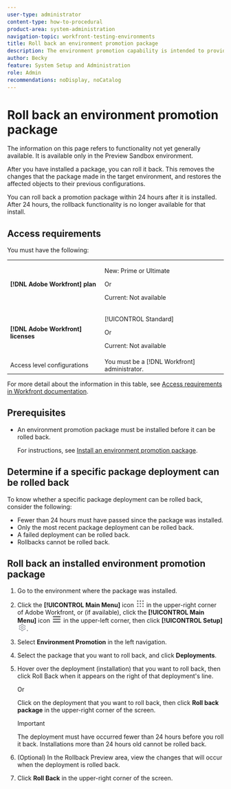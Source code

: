 ```yaml
---
user-type: administrator
content-type: how-to-procedural
product-area: system-administration
navigation-topic: workfront-testing-environments
title: Roll back an environment promotion package
description: The environment promotion capability is intended to provide the ability to move configuration-related objects from one environment to another. Learn how to roll back an installed promotion package from a target environment.
author: Becky
feature: System Setup and Administration
role: Admin
recommendations: noDisplay, noCatalog
---
```

# Roll back an environment promotion package

<span class="preview">The information on this page refers to functionality not yet generally available. It is available only in the Preview Sandbox environment.</span>

After you have installed a package, you can roll it back. This removes the changes that the package made in the target environment, and restores the affected objects to their previous configurations.

You can roll back a promotion package within 24 hours after it is installed. After 24 hours, the rollback functionality is no longer available for that install.

## Access requirements

You must have the following:

<table>
  <tr>
   <td><strong>[!DNL Adobe Workfront] plan</strong>
   </td>
   <td> <p>New: Prime or Ultimate</p><p>Or</p><p>Current: Not available</p>
   </td>
  </tr>
  <tr>
   <td><strong>[!DNL Adobe Workfront] licenses</strong>
   </td>
   <td> <p>[!UICONTROL Standard]</p><p>Or</p><p>Current: Not available</p>
   </td>
  </tr>
   <tr>
   <td>Access level configurations
   </td>
   <td>You must be a [!DNL Workfront] administrator.
   </td>
  </tr>
</table>

For more detail about the information in this table, see [Access requirements in Workfront documentation](/help/quicksilver/administration-and-setup/add-users/access-levels-and-object-permissions/access-level-requirements-in-documentation.md). 

## Prerequisites

* An environment promotion package must be installed before it can be rolled back. 

  For instructions, see [Install an environment promotion package](/help/quicksilver/administration-and-setup/set-up-workfront/workfront-testing-environments/environment-promotion-install-package.md).


## Determine if a specific package deployment can  be rolled back

To know whether a specific package deployment can be rolled back, consider the following:

* Fewer than 24 hours must have passed since the package was installed.
* Only the most recent package deployment can be rolled back.
* A failed deployment can be rolled back.
* Rollbacks cannot be rolled back.


## Roll back an installed environment promotion package

1. Go to the environment where the package was installed. 
1. Click the **[!UICONTROL Main Menu]** icon ![Main Menu](/help/_includes/assets/main-menu-icon.png) in the upper-right corner of Adobe Workfront, or (if available), click the **[!UICONTROL Main Menu]** icon ![Main Menu](/help/_includes/assets/main-menu-icon-left-nav.png) in the upper-left corner, then click **[!UICONTROL Setup]** ![Setup icon](/help/_includes/assets/gear-icon-setup.png).
1. Select **Environment Promotion** in the left navigation.
1. Select the package that you want to roll back, and click **Deployments**.
1. Hover over the deployment (installation) that you want to roll back, then click Roll Back when it appears on the right of that deployment's line.

   Or

   Click on the deployment that you want to roll back, then click **Roll back package** in the upper-right corner of the screen.
   
   >[!IMPORTANT]
   >
   >The deployment must have occurred fewer than 24 hours before you roll it back. Installations more than 24 hours old cannot be rolled back.

1. (Optional) In the Rollback Preview area, view the changes that will occur when the deployment is rolled back. 
1. Click **Roll Back** in the upper-right corner of the screen.







